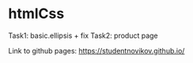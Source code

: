 # htmlCss
  Task1: basic.ellipsis + fix
  Task2: product page   
  
  Link to github pages: https://studentnovikov.github.io/